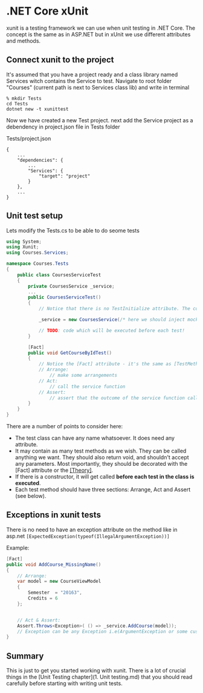 # .NET Core xUnit

xunit is a testing framework we can use when unit testing in .NET Core. The concept is the same as in ASP.NET but
in xUnit we use different attributes and methods.

## Connect xunit to the project

It's assumed that you have a project ready and a class library named Services witch contains the Service to test.
Navigate to root folder "Courses" (current path is next to Services class lib) and write in terminal

    % mkdir Tests
    cd Tests
    dotnet new -t xunittest

Now we have created a new Test project. next add the Service project as a debendency in project.json file in Tests folder

Tests/project.json
```
{
    ...
    "dependencies": {
        ...
        "Services": {
            "target": "project"
        }
    },
    ...
}
```

## Unit test setup

Lets modify the Tests.cs to be able to do seome tests

```c#
using System;
using Xunit;
using Courses.Services;

namespace Courses.Tests
{
    public class CoursesServiceTest
    {
        private CoursesService _service;
        ...
        public CoursesServiceTest()
        {
            // Notice that there is no TestInitialize attribute. The constructor will be called before each test

            _service = new CoursesService(/* here we should inject mockup database */);

            // TODO: code which will be executed before each test!
        }

        [Fact]
        public void GetCourseByIdTest()
        {
            // Notice the [Fact] attribute - it's the same as [TestMethod]
            // Arrange:
                // make some arrangements
            // Act:
                // call the service function
            // Assert:
                // assert that the outcome of the service function call is as expected
        }
    }
}
```
There are a number of points to consider here:

* The test class can have any name whatsoever. It does need any attribute.
* It may contain as many test methods as we wish. They can be called anything we want. They should also return void, and shouldn't accept any parameters. Most importantly, they should be decorated with the [Fact] attribute or the [[Theory]](https://xunit.github.io/docs/getting-started-desktop.html#write-first-theory).
* If there is a constructor, it will get called __before each test in the class is executed__.
* Each test method should have three sections: Arrange, Act and Assert (see below).

## Exceptions in xunit tests

There is no need to have an exception attribute on the method like in asp.net ```[ExpectedException(typeof(IllegalArgumentException))]```

Example:

```c#
[Fact]
public void AddCourse_MissingName()
{
    // Arrange:
    var model = new CourseViewModel
    {
        Semester  = "20163",
        Credits = 6
    };


    // Act & Assert:
    Assert.Throws<Exception>( () => _service.AddCourse(model));
    // Exception can be any Exception i.e(ArgumentException or some custom exception)
}
```

## Summary

This is just to get you started working with xunit. There is a lot of crucial things in the [Unit Testing chapter](1. Unit testing.md)
that you should read carefully before starting with writing unit tests.
